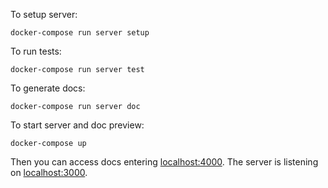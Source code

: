 To setup server:
```
docker-compose run server setup
```

To run tests:
```
docker-compose run server test 
```

To generate docs:
```
docker-compose run server doc
```

To start server and doc preview:
```
docker-compose up
```
Then you can access docs entering [localhost:4000](http://localhost:4000).
The server is listening on [localhost:3000](http://localhost:3000).
